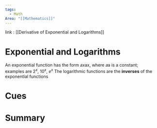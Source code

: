 ```yaml
---
tags:
  - Math
Area: "[[Mathematics]]"
---
```

link : [[Derivative of Exponential and Logarithms]]
# Exponential and Logarithms
An exponential function has the form 𝑎𝑥ax, where 𝑎a is a constant; examples are $2^x$, $10^x$, $e^x$ The logarithmic functions are the **inverses** of the exponential functions



# Cues
# Summary
```

```
